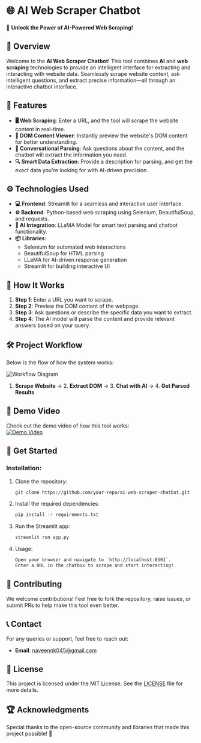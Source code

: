 # 🌐 **AI Web Scraper Chatbot**

🚀 **Unlock the Power of AI-Powered Web Scraping!**

## 📖 **Overview**

Welcome to the **AI Web Scraper Chatbot**! This tool combines **AI** and **web scraping** technologies to provide an intelligent interface for extracting and interacting with website data. Seamlessly scrape website content, ask intelligent questions, and extract precise information—all through an interactive chatbot interface.

## 🎯 **Features**

- **🖥️ Web Scraping**: Enter a URL, and the tool will scrape the website content in real-time.
- **📄 DOM Content Viewer**: Instantly preview the website's DOM content for better understanding.
- **💬 Conversational Parsing**: Ask questions about the content, and the chatbot will extract the information you need.
- **🔍 Smart Data Extraction**: Provide a description for parsing, and get the exact data you're looking for with AI-driven precision.

## ⚙️ **Technologies Used**

- **💻 Frontend**: Streamlit for a seamless and interactive user interface.
- **⚙️ Backend**: Python-based web scraping using Selenium, BeautifulSoup, and requests.
- **🧠 AI Integration**: LLaMA Model for smart text parsing and chatbot functionality.
- **📦 Libraries**: 
  - Selenium for automated web interactions
  - BeautifulSoup for HTML parsing
  - LLaMA for AI-driven response generation
  - Streamlit for building interactive UI

## 🔧 **How It Works**

1. **Step 1**: Enter a URL you want to scrape.
2. **Step 2**: Preview the DOM content of the webpage.
3. **Step 3**: Ask questions or describe the specific data you want to extract.
4. **Step 4**: The AI model will parse the content and provide relevant answers based on your query.

## 🛠️ **Project Workflow**

Below is the flow of how the system works:

![Workflow Diagram](path/to/workflow_image.png)  
<!-- Replace with the actual path of the workflow image -->

1. **Scrape Website** → 2. **Extract DOM** → 3. **Chat with AI** → 4. **Get Parsed Results**

## 🎥 **Demo Video**

Check out the demo video of how this tool works:  
[![Demo Video](path/to/video_thumbnail.png)](https://link-to-your-demo-video.com)  
<!-- Replace with a video thumbnail and link -->

## 🚀 **Get Started**

### **Installation**:
1. Clone the repository:
    ```bash
    git clone https://github.com/your-repo/ai-web-scraper-chatbot.git
    ```

2. Install the required dependencies:
    ```bash
    pip install -r requirements.txt
    ```

3. Run the Streamlit app:
    ```bash
    streamlit run app.py
    ```
4. Usage:
    ````bash
    Open your browser and navigate to `http://localhost:8501`.  
    Enter a URL in the chatbox to scrape and start interacting!
    ````
 
## 🤝 **Contributing**

We welcome contributions! Feel free to fork the repository, raise issues, or submit PRs to help make this tool even better.

## 📞 **Contact**

For any queries or support, feel free to reach out:

- **Email**: naveennk045@gmail.com

## 📜 **License**

This project is licensed under the MIT License. See the [LICENSE](LICENSE) file for more details.

## 🏆 **Acknowledgments**

Special thanks to the open-source community and libraries that made this project possible! 🙏
